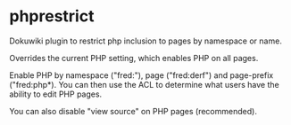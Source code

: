 # phprestrict
Dokuwiki plugin to restrict php inclusion to pages by namespace or name.

Overrides the current PHP setting, which enables PHP on all pages.

Enable PHP by namespace ("fred:"), page ("fred:derf") and page-prefix ("fred:php*). You can then use the ACL to determine what users have the ability to edit PHP pages.

You can also disable "view source" on PHP pages (recommended).

